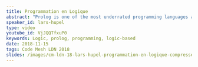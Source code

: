 ```yaml
---
title: Programmation en Logique
abstract: "Prolog is one of the most underrated programming languages around; possibly because of its strange syntax and the unusual paradigm. But it is a very nice special-purpose programming language. In this talk, I would like to introduce Prolog’s programming model, showcase some programming domains in which Prolog allows for very concise, elegant programs, and finally describe how it can also be used as a general-purpose tool."
speaker_id: lars-hupel
type: video
youtube_id: VjJQQTfxuP0
keywords: Logic, prolog, programming, logic-based
date: 2018-11-15
tags: Code Mesh LDN 2018
slides: /images/cm-ldn-18-lars-hupel-programmation-en-logique-compressed.pdf
---
```



